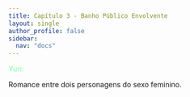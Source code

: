 ```yaml
---
title: Capítulo 3 - Banho Público Envolvente
layout: single
author_profile: false
sidebar:
  nav: "docs"
---
```


<p style="color:#82faaa">Yuri:</p> Romance entre dois personagens do sexo feminino.
